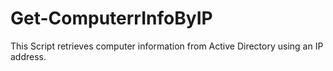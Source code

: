 # Get-ComputerrInfoByIP
This Script retrieves computer information from Active Directory using an IP address.
